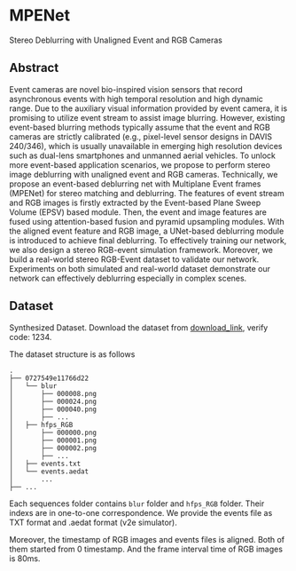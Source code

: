 # MPENet

Stereo Deblurring with Unaligned Event and RGB Cameras

## Abstract

Event cameras are novel bio-inspired vision sensors that record asynchronous events with high temporal resolution and high dynamic range.
Due to the auxiliary visual information provided by event camera, it is promising to utilize event stream to assist image blurring.
However, existing event-based blurring methods typically assume that the event and RGB cameras are strictly calibrated (e.g., pixel-level sensor designs in DAVIS 240/346), which is usually unavailable in emerging high resolution devices such as dual-lens smartphones and unmanned aerial vehicles.
To unlock more event-based application scenarios, we propose to perform stereo image deblurring with unaligned event and RGB cameras.
Technically, we propose an event-based deblurring net with Multiplane Event frames (MPENet) for stereo matching and deblurring.
The features of event stream and RGB images is firstly extracted by the Event-based Plane Sweep Volume (EPSV) based module.
Then, the event and image features are fused using attention-based fusion and pyramid upsampling modules.
With the aligned event feature and RGB image, a UNet-based deblurring module is introduced to achieve final deblurring.
To effectively training our network, we also design a stereo RGB-event simulation framework.
Moreover, we build a real-world stereo RGB-Event dataset to validate our network.
Experiments on both simulated and real-world dataset demonstrate our network can effectively deblurring especially in complex scenes.

## Dataset
Synthesized Dataset.
Download the dataset from [download_link](https://pan.baidu.com/s/11guCfQbra748LVzUEZpzuw), verify code: 1234. 

The dataset structure is as follows

```
.
├── 0727549e11766d22
│   └── blur
│       ├── 000008.png
│       ├── 000024.png
│       ├── 000040.png
│       ├── ...
│   ├── hfps_RGB
│       ├── 000000.png
│       ├── 000001.png
│       ├── 000002.png
│       ├── ...
│   ├── events.txt
│   └── events.aedat
│       ...
├── ...
```

Each sequences folder contains `blur` folder and `hfps_RGB` folder. Their indexs are in one-to-one correspondence.
We provide the events file as TXT format and .aedat format (v2e simulator).

Moreover, the timestamp of RGB images and events files is aligned. Both of them started from 0 timestamp. And the frame interval time of RGB images is 80ms.
